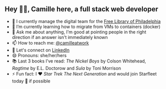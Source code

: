## Hey 👋🏾, Camille here, a full stack web developer

- 🔭 I currently manage the digital team for the [Free Library of Philadelphia](http://freelibrary.org/)
- 🌱 I’m currently learning how to migrate from VMs to containers (docker)
- 💬 Ask me about anything, I'm good at pointing people in the right direction if an answer isn't immediately known
- 📫 How to reach me: [@camilleatwork](https://twitter.com/camilleatwork)
- :tada: Let's connect on [LinkedIn](https://www.linkedin.com/in/camille-tomlin/)
- 😄 Pronouns: she/her/hers
- :books: Last 3 books I’ve read: *The Nickel Boys* by Colson Whitehead, *Ragtime* by E.L. Doctorow and *Sula* by Toni Morrison
- ⚡ Fun fact: I :heart: *Star Trek The Next Generation* and would join Starfleet today :rocket: if possible

<!--
**camilleatwork/camilleatwork** is a ✨ _special_ ✨ repository because its `README.md` (this file) appears on your GitHub profile.

Here are some ideas to get you started:

- 🔭 I’m currently working on ...
- 🌱 I’m currently learning ...
- 👯 I’m looking to collaborate on ...
- 🤔 I’m looking for help with ...
- 💬 Ask me about ...
- 📫 How to reach me: ...
- 😄 Pronouns: ...
- ⚡ Fun fact: ...
-->
